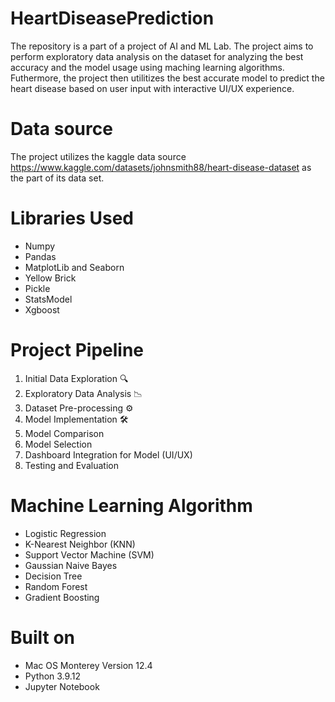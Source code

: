 # HeartDiseasePrediction
The repository is a part of a project of AI and ML Lab. The project aims to perform exploratory data analysis on the dataset for analyzing the best accuracy and the model usage using maching learning algorithms. Futhermore, the project then utilitizes the best accurate model to predict the heart disease based on user input with interactive UI/UX experience.

# Data source
The project utilizes the kaggle data source https://www.kaggle.com/datasets/johnsmith88/heart-disease-dataset as the part of its data set.

# Libraries Used
- Numpy
- Pandas
- MatplotLib and Seaborn
- Yellow Brick
- Pickle
- StatsModel
- Xgboost

# Project Pipeline
1. Initial Data Exploration 🔍
2. Exploratory Data Analysis 📉
3. Dataset Pre-processing ⚙
4. Model Implementation 🛠
5. Model Comparison
6. Model Selection
7. Dashboard Integration for Model (UI/UX)
8. Testing and Evaluation

# Machine Learning Algorithm
- Logistic Regression
- K-Nearest Neighbor (KNN)
- Support Vector Machine (SVM)
- Gaussian Naive Bayes
- Decision Tree
- Random Forest
- Gradient Boosting


# Built on
- Mac OS Monterey Version 12.4
- Python 3.9.12
- Jupyter Notebook




